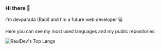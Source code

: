 ### Hi there 👋

I'm devparada (Raúl) and I'm a future web developer 💻

Here you can see my most used languages and my public repositories:

![RaulDev's Top Langs](https://github-readme-stats.vercel.app/api/top-langs/?username=devparada&layout=compact&theme=radical)
